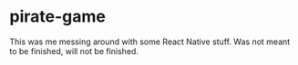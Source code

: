 # pirate-game

This was me messing around with some React Native stuff. Was not meant to be finished, will not be finished.
